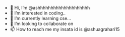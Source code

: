 - 👋 Hi, I’m @ashhhhhhhhhhhhhhhhhhhh
- 👀 I’m interested in coding..
- 🌱 I’m currently learning cse...
- 💞️ I’m looking to collaborate on 
- 📫 How to reach me my insata id is @ashuagrahari15

<!---
ashhhhhhhhhhhhhhhhhhhh/ashhhhhhhhhhhhhhhhhhhh is a ✨ special ✨ repository because its `README.md` (this file) appears on your GitHub profile.
You can click the Preview link to take a look at your changes.
--->
